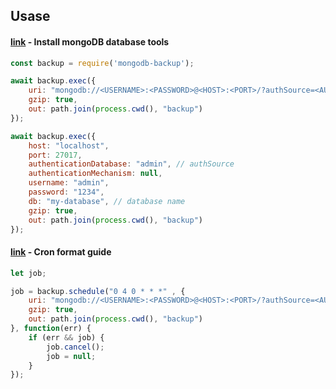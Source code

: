 ## Usase

#### [link](https://www.mongodb.com/docs/database-tools/mongodump/) - Install mongoDB database tools

```js
const backup = require('mongodb-backup');
```

```js
await backup.exec({
    uri: "mongodb://<USERNAME>:<PASSWORD>@<HOST>:<PORT>/?authSource=<AUTH DB>",
    gzip: true,
    out: path.join(process.cwd(), "backup")
});
```

```js
await backup.exec({
    host: "localhost",
    port: 27017,
    authenticationDatabase: "admin", // authSource
    authenticationMechanism: null,
    username: "admin",
    password: "1234",
    db: "my-database", // database name
    gzip: true,
    out: path.join(process.cwd(), "backup")
});
```

#### [link](https://www.npmjs.com/package/node-schedule) - Cron format guide

```js
let job;

job = backup.schedule("0 4 0 * * *" , {
    uri: "mongodb://<USERNAME>:<PASSWORD>@<HOST>:<PORT>/?authSource=<AUTH DB>",
    gzip: true,
    out: path.join(process.cwd(), "backup")
}, function(err) {
    if (err && job) {
        job.cancel();
        job = null;
    }
});
```